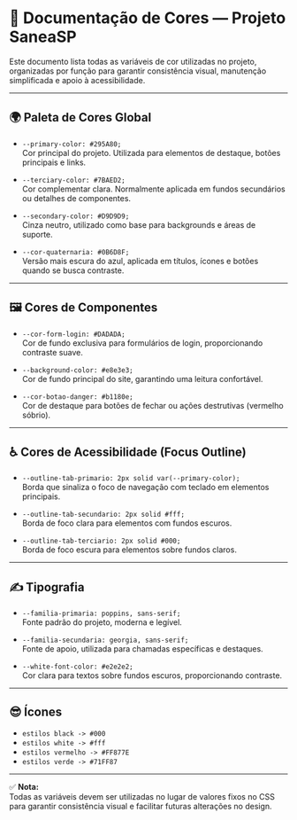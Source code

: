 
# 🎨 Documentação de Cores — Projeto SaneaSP

Este documento lista todas as variáveis de cor utilizadas no projeto, organizadas por função para garantir consistência visual, manutenção simplificada e apoio à acessibilidade.

---

## 🌍 Paleta de Cores Global

- `--primary-color: #295A80;`  
Cor principal do projeto. Utilizada para elementos de destaque, botões principais e links.

- `--terciary-color: #7BAED2;`  
Cor complementar clara. Normalmente aplicada em fundos secundários ou detalhes de componentes.

- `--secondary-color: #D9D9D9;`  
Cinza neutro, utilizado como base para backgrounds e áreas de suporte.

- `--cor-quaternaria: #0B6D8F;`  
Versão mais escura do azul, aplicada em títulos, ícones e botões quando se busca contraste.

---

## 🖼️ Cores de Componentes

- `--cor-form-login: #DADADA;`  
Cor de fundo exclusiva para formulários de login, proporcionando contraste suave.

- `--background-color: #e8e3e3;`  
Cor de fundo principal do site, garantindo uma leitura confortável.

- `--cor-botao-danger: #b1180e;`  
Cor de destaque para botões de fechar ou ações destrutivas (vermelho sóbrio).

---

## ♿ Cores de Acessibilidade (Focus Outline)

- `--outline-tab-primario: 2px solid var(--primary-color);`  
Borda que sinaliza o foco de navegação com teclado em elementos principais.

- `--outline-tab-secundario: 2px solid #fff;`  
Borda de foco clara para elementos com fundos escuros.

- `--outline-tab-terciario: 2px solid #000;`  
Borda de foco escura para elementos sobre fundos claros.

---

## ✍️ Tipografia

- `--familia-primaria: poppins, sans-serif;`  
Fonte padrão do projeto, moderna e legível.

- `--familia-secundaria: georgia, sans-serif;`  
Fonte de apoio, utilizada para chamadas específicas e destaques.

- `--white-font-color: #e2e2e2;`  
Cor clara para textos sobre fundos escuros, proporcionando contraste.

---

## 😎 Ícones

- `estilos black -> #000`
- `estilos white -> #fff`
- `estilos vermelho -> #FF877E`
- `estilos verde -> #71FF87`



---

✅ **Nota:**  
Todas as variáveis devem ser utilizadas no lugar de valores fixos no CSS para garantir consistência visual e facilitar futuras alterações no design.
